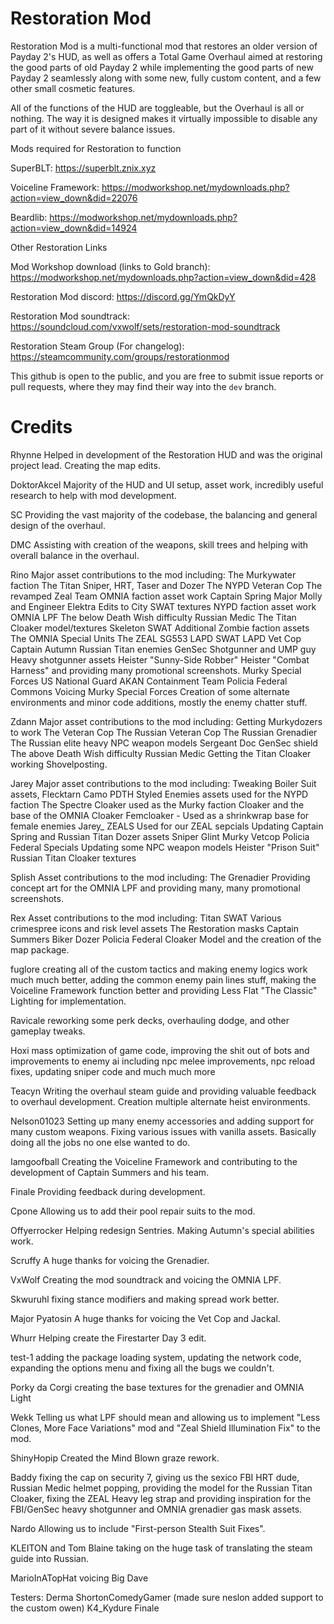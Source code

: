 # Restoration Mod

Restoration Mod is a multi-functional mod that restores an older version of Payday 2's HUD, as well as offers a Total Game Overhaul aimed at restoring the good parts of old Payday 2 
while implementing the good parts of new Payday 2 seamlessly along with some new, fully custom content, and a few other small cosmetic features.

All of the functions of the HUD are toggleable, but the Overhaul is all or nothing. The way it is designed makes it virtually impossible to disable any part of it without severe balance issues.

Mods required for Restoration to function

SuperBLT: https://superblt.znix.xyz

Voiceline Framework: https://modworkshop.net/mydownloads.php?action=view_down&did=22076

Beardlib: https://modworkshop.net/mydownloads.php?action=view_down&did=14924

Other Restoration Links

Mod Workshop download (links to Gold branch): https://modworkshop.net/mydownloads.php?action=view_down&did=428

Restoration Mod discord: https://discord.gg/YmQkDyY

Restoration Mod soundtrack: https://soundcloud.com/vxwolf/sets/restoration-mod-soundtrack

Restoration Steam Group (For changelog): https://steamcommunity.com/groups/restorationmod

This github is open to the public, and you are free to submit issue reports or pull requests, where they may find their way into the `dev` branch.

# Credits

Rhynne Helped in development of the Restoration HUD and was the original project lead. Creating the map edits.

DoktorAkcel Majority of the HUD and UI setup, asset work, incredibly useful research to help with mod development.

SC Providing the vast majority of the codebase, the balancing and general design of the overhaul.

DMC Assisting with creation of the weapons, skill trees and helping with overall balance in the overhaul.

Rino Major asset contributions to the mod
including:
The Murkywater faction
The Titan Sniper, HRT, Taser and Dozer
The NYPD Veteran Cop
The revamped Zeal Team
OMNIA faction asset work
Captain Spring
Major Molly and Engineer Elektra
Edits to City SWAT textures
NYPD faction asset work
OMNIA LPF
The below Death Wish difficulty Russian Medic
The Titan Cloaker model/textures
Skeleton SWAT
Additional Zombie faction assets
The OMNIA Special Units
The ZEAL SG553
LAPD SWAT
LAPD Vet Cop
Captain Autumn
Russian Titan enemies
GenSec Shotgunner and UMP guy
Heavy shotgunner assets
Heister "Sunny-Side Robber"
Heister "Combat Harness"
and providing many promotional screenshots.
Murky Special Forces 
US National Guard
AKAN Containment Team
Policia Federal Commons
Voicing Murky Special Forces
Creation of some alternate environments and minor code additions, mostly the enemy chatter stuff.

Zdann Major asset contributions to the mod 
including:
Getting Murkydozers to work
The Veteran Cop
The Russian Veteran Cop
The Russian Grenadier
The Russian elite heavy
NPC weapon models
Sergeant Doc
GenSec shield
The above Death Wish difficulty Russian Medic
Getting the Titan Cloaker working
Shovelposting.

Jarey Major asset contributions to the mod 
including:
Tweaking Boiler Suit assets, Flecktarn Camo
PDTH Styled Enemies assets used for the NYPD faction
The Spectre Cloaker used as the Murky faction Cloaker and the base of the OMNIA Cloaker
Femcloaker - Used as a shrinkwrap base for female enemies
Jarey_ ZEALS Used for our ZEAL sepcials
Updating Captain Spring and Russian Titan Dozer assets
Sniper Glint
Murky Vetcop
Policia Federal Specials
Updating some NPC weapon models
Heister "Prison Suit"
Russian Titan Cloaker textures

Splish Asset contributions to the mod 
including: 
The Grenadier
Providing concept art for the OMNIA LPF
and providing many, many promotional screenshots.

Rex Asset contributions to the mod
including: 
Titan SWAT
Various crimespree icons and risk level assets
The Restoration masks
Captain Summers
Biker Dozer
Policia Federal Cloaker Model
and the creation of the map package.

fuglore creating all of the custom tactics and making enemy logics work much much better, adding the common enemy pain lines stuff, making the Voiceline Framework function better and providing Less Flat "The Classic" Lighting for implementation.

Ravicale reworking some perk decks, overhauling dodge, and other gameplay tweaks.

Hoxi mass optimization of game code, improving the shit out of bots and improvements to enemy ai including npc melee improvements, npc reload fixes, updating sniper code and much much more

Teacyn Writing the overhaul steam guide and providing valuable feedback to overhaul development. Creation multiple alternate heist environments.

Nelson01023 Setting up many enemy accessories and adding support for many custom weapons. Fixing various issues with vanilla assets. Basically doing all the jobs no one else wanted to do.

Iamgoofball Creating the Voiceline Framework and contributing to the development of Captain Summers and his team.

Finale Providing feedback during development.

Cpone Allowing us to add their pool repair suits to the mod.

Offyerrocker Helping redesign Sentries. Making Autumn's special abilities work.

Scruffy A huge thanks for voicing the Grenadier.

VxWolf Creating the mod soundtrack and voicing the OMNIA LPF.

Skwuruhl fixing stance modifiers and making spread work better.

Major Pyatosin A huge thanks for voicing the Vet Cop and Jackal.

Whurr Helping create the Firestarter Day 3 edit.

test-1 adding the package loading system, updating the network code, expanding the options menu and fixing all the bugs we couldn't.

Porky da Corgi creating the base textures for the grenadier and OMNIA Light

Wekk Telling us what LPF should mean and allowing us to implement "Less Clones, More Face Variations" mod and "Zeal Shield Illumination Fix" to the mod.

ShinyHopip Created the Mind Blown graze rework.

Baddy fixing the cap on security 7, giving us the sexico FBI HRT dude, Russian Medic helmet popping, providing the model for the Russian Titan Cloaker, fixing the ZEAL Heavy leg strap and providing inspiration for the FBI/GenSec heavy shotgunner and OMNIA grenadier gas mask assets.

Nardo Allowing us to include "First-person Stealth Suit Fixes".

KLEITON and Tom Blaine taking on the huge task of translating the steam guide into Russian.

MarioInATopHat voicing Big Dave

Testers:
Derma
ShortonComedyGamer (made sure neslon added support to the custom owen) 
K4_Kydure
Finale
